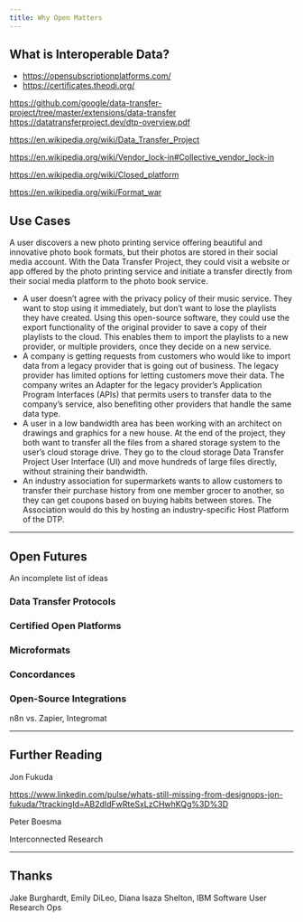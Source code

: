```yaml
---
title: Why Open Matters
---
```


## What is Interoperable Data?

- https://opensubscriptionplatforms.com/
- https://certificates.theodi.org/

https://github.com/google/data-transfer-project/tree/master/extensions/data-transfer
https://datatransferproject.dev/dtp-overview.pdf

https://en.wikipedia.org/wiki/Data_Transfer_Project

https://en.wikipedia.org/wiki/Vendor_lock-in#Collective_vendor_lock-in

https://en.wikipedia.org/wiki/Closed_platform

https://en.wikipedia.org/wiki/Format_war

## Use Cases

A user discovers a new photo printing service offering beautiful and innovative photo book formats, but their photos are stored in their social media account. With the Data Transfer Project, they could visit a website or app offered by the photo printing service and initiate a transfer directly from their social media platform to the photo book service.

- A user doesn’t agree with the privacy policy of their music service. They want to stop using it immediately, but don’t want to lose the playlists they have created. Using this open-source software, they could use the export functionality of the original provider to save a copy of their playlists to the cloud. This enables them to import the playlists to a new provider, or multiple providers, once they decide on a new service.
- A company is getting requests from customers who would like to import data from a legacy provider that is going out of business. The legacy provider has limited options for letting customers move their data. The company writes an Adapter for the legacy provider’s Application Program Interfaces (APIs) that permits users to transfer data to the company’s service, also benefiting other providers that handle the same data type.
- A user in a low bandwidth area has been working with an architect on drawings and graphics for a new house. At the end of the project, they both want to transfer all the files from a shared storage system to the user’s cloud storage drive. They go to the cloud storage Data Transfer Project User Interface (UI) and move hundreds of large files directly, without straining their bandwidth.
- An industry association for supermarkets wants to allow customers to transfer their purchase history from one member grocer to another, so they can get coupons based on buying habits between stores. The Association would do this by hosting an industry-specific Host Platform of the DTP.


***

## Open Futures

An incomplete list of ideas

### Data Transfer Protocols

### Certified Open Platforms

### Microformats

### Concordances

### Open-Source Integrations

n8n vs. Zapier, Integromat

***

## Further Reading

Jon Fukuda

https://www.linkedin.com/pulse/whats-still-missing-from-designops-jon-fukuda/?trackingId=AB2dIdFwRteSxLzCHwhKQg%3D%3D

Peter Boesma

Interconnected Research

***

## Thanks

Jake Burghardt, Emily DiLeo, Diana Isaza Shelton, IBM Software User Research Ops

